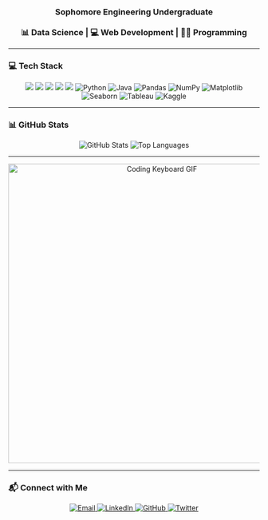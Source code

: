 <h3 align="center">
  <b>Sophomore Engineering Undergraduate</b>
   <br/><br/>
  📊 <b>Data Science</b> | 💻 <b>Web Development</b> | 👨‍💻 <b>Programming</b>
</h3>

---

### 💻 Tech Stack

<p align="center">
  <img src="https://img.shields.io/badge/React-Frontend-blue?style=for-the-badge&logo=react" />
  <img src="https://img.shields.io/badge/TailwindCSS-Frontend-blueviolet?style=for-the-badge&logo=tailwindcss" />
  <img src="https://img.shields.io/badge/Node.js-Backend-brightgreen?style=for-the-badge&logo=node.js" />
  <img src="https://img.shields.io/badge/Express.js-Backend-black?style=for-the-badge&logo=express&logoColor=white" />
  <img src="https://img.shields.io/badge/MongoDB-Database-4EA94B?style=for-the-badge&logo=mongodb&logoColor=white" />
  
  <!-- Programming Languages -->
  <img src="https://img.shields.io/badge/Python-blue?style=for-the-badge&logo=python" alt="Python"/>
  <img src="https://img.shields.io/badge/Java-red?style=for-the-badge&logo=java" alt="Java"/>

  <!-- Libraries & Tools -->
  <img src="https://img.shields.io/badge/Pandas-150458?style=for-the-badge&logo=pandas&logoColor=white" alt="Pandas"/>
  <img src="https://img.shields.io/badge/NumPy-013243?style=for-the-badge&logo=numpy&logoColor=white" alt="NumPy"/>
  <img src="https://img.shields.io/badge/Matplotlib-11557c?style=for-the-badge" alt="Matplotlib"/>
  <img src="https://img.shields.io/badge/Seaborn-4c72b0?style=for-the-badge" alt="Seaborn"/>
  <img src="https://img.shields.io/badge/Tableau-orange?style=for-the-badge&logo=tableau" alt="Tableau"/>
  <img src="https://img.shields.io/badge/Kaggle-blue?style=for-the-badge&logo=kaggle" alt="Kaggle"/>
</p>

---

### 📊 GitHub Stats

<p align="center">
  <img src="https://github-readme-stats.vercel.app/api?username=laksh2005&show_icons=true&theme=radical" alt="GitHub Stats"/>
  <img src="https://github-readme-stats.vercel.app/api/top-langs?username=laksh2005&layout=compact&theme=radical" alt="Top Languages"/>
</p>

---

<p align="center">
  <img src="https://user-images.githubusercontent.com/74038190/225813708-98b745f2-7d22-48cf-9150-083f1b00d6c9.gif" alt="Coding Keyboard GIF" width="600"/>
</p>

---

### 📬 Connect with Me

<p align="center">
  <a href="mailto:lakshnijhawan18@gmail.com">
    <img src="https://img.shields.io/badge/Gmail-lakshnijhawan18@gmail.com-D14836?style=for-the-badge&logo=gmail&logoColor=white" alt="Email"/>
  </a>
  <a href="https://www.linkedin.com/in/laksh-nijhawan-576888280/">
    <img src="https://img.shields.io/badge/LinkedIn-Laksh%20Nijhawan-0A66C2?style=for-the-badge&logo=linkedin&logoColor=white" alt="LinkedIn"/>
  </a>
  <a href="https://github.com/laksh2005">
    <img src="https://img.shields.io/badge/GitHub-laksh2005-171515?style=for-the-badge&logo=github" alt="GitHub"/>
  </a>
  <a href="https://x.com/laksh_2705?t=cYCEfjP3GwZ-IN6bL_bnXg&s=35">
    <img src="https://img.shields.io/badge/Twitter-@laksh_2705-1DA1F2?style=for-the-badge&logo=twitter" alt="Twitter"/>
  </a>
</p>



  


